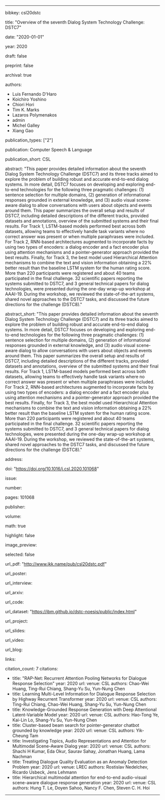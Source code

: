 ---

bibkey: csl20dstc

title: "Overview of the seventh Dialog System Technology Challenge: DSTC7"

date: "2020-01-01"

year: 2020

draft: false

preprint: false

archival: true

authors: 
- Luis Fernando D'Haro
- Koichiro Yoshino
- Chiori Hori
- Tim K. Marks
- Lazaros Polymenakos
- admin
- Michel Galley
- Xiang Gao

publication_types: ["2"]

publication: Computer Speech & Language

publication_short: CSL

abstract: "This paper provides detailed information about the seventh Dialog System Technology Challenge (DSTC7) and its three tracks aimed to explore the problem of building robust and accurate end-to-end dialog systems. In more detail, DSTC7 focuses on developing and exploring end-to-end technologies for the following three pragmatic challenges: (1) sentence selection for multiple domains, (2) generation of informational responses grounded in external knowledge, and (3) audio visual scene-aware dialog to allow conversations with users about objects and events around them. This paper summarizes the overall setup and results of DSTC7, including detailed descriptions of the different tracks, provided datasets and annotations, overview of the submitted systems and their final results. For Track 1, LSTM-based models performed best across both datasets, allowing teams to effectively handle task variants where no correct answer was present or when multiple paraphrases were included. For Track 2, RNN-based architectures augmented to incorporate facts by using two types of encoders: a dialog encoder and a fact encoder plus using attention mechanisms and a pointer-generator approach provided the best results. Finally, for Track 3, the best model used Hierarchical Attention mechanisms to combine the text and vision information obtaining a 22% better result than the baseline LSTM system for the human rating score. More than 220 participants were registered and about 40 teams participated in the final challenge. 32 scientific papers reporting the systems submitted to DSTC7, and 3 general technical papers for dialog technologies, were presented during the one-day wrap-up workshop at AAAI-19. During the workshop, we reviewed the state-of-the-art systems, shared novel approaches to the DSTC7 tasks, and discussed the future directions for the challenge (DSTC8)."

abstract_short: "This paper provides detailed information about the seventh Dialog System Technology Challenge (DSTC7) and its three tracks aimed to explore the problem of building robust and accurate end-to-end dialog systems. In more detail, DSTC7 focuses on developing and exploring end-to-end technologies for the following three pragmatic challenges: (1) sentence selection for multiple domains, (2) generation of informational responses grounded in external knowledge, and (3) audio visual scene-aware dialog to allow conversations with users about objects and events around them. This paper summarizes the overall setup and results of DSTC7, including detailed descriptions of the different tracks, provided datasets and annotations, overview of the submitted systems and their final results. For Track 1, LSTM-based models performed best across both datasets, allowing teams to effectively handle task variants where no correct answer was present or when multiple paraphrases were included. For Track 2, RNN-based architectures augmented to incorporate facts by using two types of encoders: a dialog encoder and a fact encoder plus using attention mechanisms and a pointer-generator approach provided the best results. Finally, for Track 3, the best model used Hierarchical Attention mechanisms to combine the text and vision information obtaining a 22% better result than the baseline LSTM system for the human rating score. More than 220 participants were registered and about 40 teams participated in the final challenge. 32 scientific papers reporting the systems submitted to DSTC7, and 3 general technical papers for dialog technologies, were presented during the one-day wrap-up workshop at AAAI-19. During the workshop, we reviewed the state-of-the-art systems, shared novel approaches to the DSTC7 tasks, and discussed the future directions for the challenge (DSTC8)."

address: 

doi: "https://doi.org/10.1016/j.csl.2020.101068"

issue: 

number: 

pages: 101068

publisher: 

volume: 

math: true

highlight: false

image_preview: 

selected: false

url_pdf: "http://www.jkk.name/pub/csl20dstc.pdf"

url_poster: 

url_interview: 

url_arxiv: 

url_code: 

url_dataset: "https://ibm.github.io/dstc-noesis/public/index.html"

url_project: 

url_slides: 

url_video: 

url_blog: 

links: 

citation_count: 7
citations:
- title: "RAP-Net: Recurrent Attention Pooling Networks for Dialogue Response Selection"
  year: 2020
  url: 
  venue: CSL
  authors: Chao-Wei Huang, Ting-Rui Chiang, Shang-Yu Su, Yun-Nung Chen
- title: Learning Multi-Level Information for Dialogue Response Selection by Highway Recurrent Transformer
  year: 2020
  url: 
  venue: CSL
  authors: Ting-Rui Chiang, Chao-Wei Huang, Shang-Yu Su, Yun-Nung Chen
- title: Knowledge-Grounded Response Generation with Deep Attentional Latent-Variable Model
  year: 2020
  url: 
  venue: CSL
  authors: Hao-Tong Ye, Kai-Lin Lo, Shang-Yu Su, Yun-Nung Chen
- title: Cluster-based beam search for pointer-generator chatbot grounded by knowledge
  year: 2020
  url: 
  venue: CSL
  authors: Yik-Cheung Tam
- title: Investigating Topics, Audio Representations and Attention for Multimodal Scene-Aware Dialog
  year: 2020
  url: 
  venue: CSL
  authors: Shachi H Kumar, Eda Okur, Saurav Sahay, Jonathan Huang, Lama Nachman
- title: Treating Dialogue Quality Evaluation as an Anomaly Detection Problem
  year: 2020
  url: 
  venue: LREC
  authors: Rostislav Nedelchev, Ricardo Usbeck, Jens Lehmann
- title: Hierarchical multimodal attention for end-to-end audio-visual scene-aware dialogue response generation
  year: 2020
  url: 
  venue: CSL
  authors: Hung T. Le, Doyen Sahoo, Nancy F. Chen, Steven C. H. Hoi


---